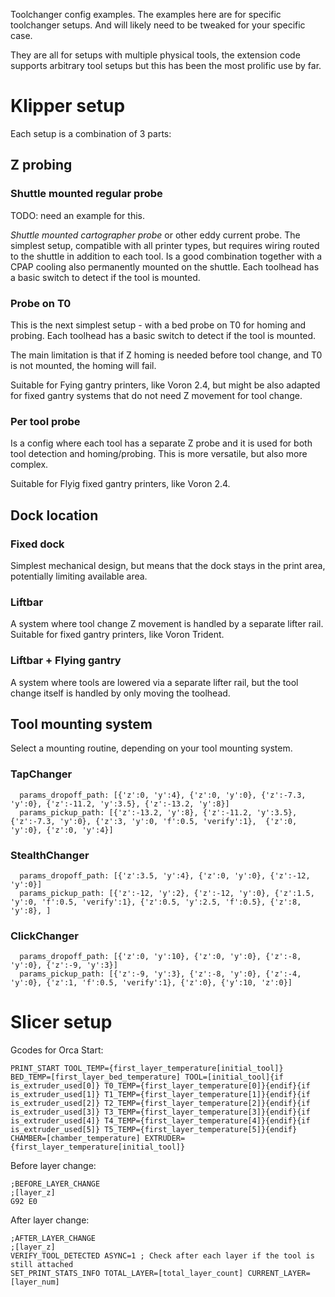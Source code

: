Toolchanger config examples.
The examples here are for specific toolchanger setups. And will likely need to be tweaked for your specific case.

They are all for setups with multiple physical tools, 
the extension code supports arbitrary tool setups but this has been the most prolific use by far.

# Klipper setup 

Each setup is a combination of 3 parts: 

## Z probing

### Shuttle mounted regular probe

TODO: need an example for this.

*Shuttle mounted cartographer probe* or other eddy current probe.
The simplest setup, compatible with all printer types, but requires wiring routed to the shuttle in addition to each tool.
Is a good combination together with a CPAP cooling also permanently mounted on the shuttle.
Each toolhead has a basic switch to detect if the tool is mounted.

### Probe on T0

This is the next simplest setup - with a bed probe on T0 for homing and probing.
Each toolhead has a basic switch to detect if the tool is mounted.

The main limitation is that if Z homing is needed before tool change, and T0 is not mounted, the homing will fail. 

Suitable for Fying gantry printers, like Voron 2.4, but might be also adapted for fixed gantry 
systems that do not need Z movement for tool change.

### Per tool probe

Is a config where each tool has a separate Z probe and it is used for both tool detection and homing/probing.
This is more versatile, but also more complex.

Suitable for Flyig fixed gantry printers, like Voron 2.4.

## Dock location

### Fixed dock

Simplest mechanical design, but means that the dock stays in the print area, potentially limiting available area.

### Liftbar

A system where tool change Z movement is handled by a separate lifter rail.
Suitable for fixed gantry printers, like Voron Trident.

### Liftbar + Flying gantry

A system where tools are lowered via a separate lifter rail, but the tool change itself
is handled by only moving the toolhead.

## Tool mounting system

Select a mounting routine, depending on your tool mounting system.

### TapChanger
```
  params_dropoff_path: [{'z':0, 'y':4}, {'z':0, 'y':0}, {'z':-7.3, 'y':0}, {'z':-11.2, 'y':3.5}, {'z':-13.2, 'y':8}]
  params_pickup_path: [{'z':-13.2, 'y':8}, {'z':-11.2, 'y':3.5}, {'z':-7.3, 'y':0}, {'z':3, 'y':0, 'f':0.5, 'verify':1},  {'z':0, 'y':0}, {'z':0, 'y':4}]
```

### StealthChanger
``` 
  params_dropoff_path: [{'z':3.5, 'y':4}, {'z':0, 'y':0}, {'z':-12, 'y':0}]
  params_pickup_path: [{'z':-12, 'y':2}, {'z':-12, 'y':0}, {'z':1.5, 'y':0, 'f':0.5, 'verify':1}, {'z':0.5, 'y':2.5, 'f':0.5}, {'z':8, 'y':8}, ]  
```

### ClickChanger

```
  params_dropoff_path: [{'z':0, 'y':10}, {'z':0, 'y':0}, {'z':-8, 'y':0}, {'z':-9, 'y':3}]
  params_pickup_path: [{'z':-9, 'y':3}, {'z':-8, 'y':0}, {'z':-4, 'y':0}, {'z':1, 'f':0.5, 'verify':1}, {'z':0}, {'y':10, 'z':0}]
```

# Slicer setup

Gcodes for Orca
Start:
```nunjucks
PRINT_START TOOL_TEMP={first_layer_temperature[initial_tool]} BED_TEMP=[first_layer_bed_temperature] TOOL=[initial_tool]{if is_extruder_used[0]} T0_TEMP={first_layer_temperature[0]}{endif}{if is_extruder_used[1]} T1_TEMP={first_layer_temperature[1]}{endif}{if is_extruder_used[2]} T2_TEMP={first_layer_temperature[2]}{endif}{if is_extruder_used[3]} T3_TEMP={first_layer_temperature[3]}{endif}{if is_extruder_used[4]} T4_TEMP={first_layer_temperature[4]}{endif}{if is_extruder_used[5]} T5_TEMP={first_layer_temperature[5]}{endif} CHAMBER=[chamber_temperature] EXTRUDER={first_layer_temperature[initial_tool]}
```

Before layer change:
```gcode
;BEFORE_LAYER_CHANGE
;[layer_z]
G92 E0
```

After layer change:
```gcode
;AFTER_LAYER_CHANGE
;[layer_z]
VERIFY_TOOL_DETECTED ASYNC=1 ; Check after each layer if the tool is still attached
SET_PRINT_STATS_INFO TOTAL_LAYER=[total_layer_count] CURRENT_LAYER=[layer_num]
```